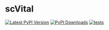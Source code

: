 # scVital

[![Latest PyPI Version][pb]][pypi] [![PyPI Downloads][db]][pypi] [![tests][gb]][yml] 

[gb]: https://github.com/j-rub/scVital/actions/workflows/publish.yml/badge.svg
[yml]: https://github.com/j-rub/scVital/actions/workflows/publish.yml
[pb]: https://img.shields.io/pypi/v/scVital.svg
[pypi]: https://pypi.org/project/scVital/

[db]: https://img.shields.io/pypi/dm/scVital?label=pypi%20downloads
